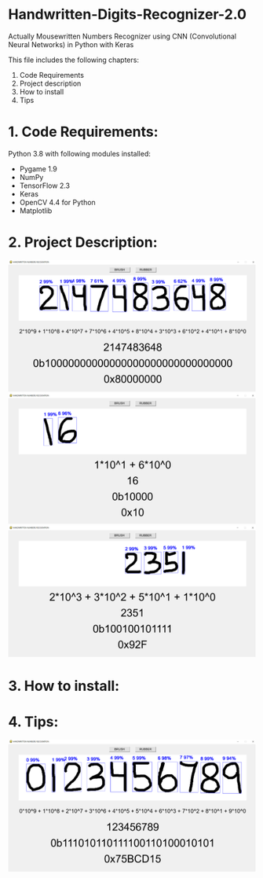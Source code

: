 # Handwritten-Digits-Recognizer-2.0

Actually Mousewritten Numbers Recognizer using CNN (Convolutional Neural Networks) in Python with Keras

This file includes the following chapters:
1. Code Requirements
2. Project description
3. How to install
4. Tips

# 1. Code Requirements:
Python 3.8 with following modules installed:
* Pygame 1.9
* NumPy
* TensorFlow 2.3
* Keras
* OpenCV 4.4 for Python
* Matplotlib

# 2. Project Description:
![Sth](Screenshots//2^31.png)
![Sth](Screenshots//16.png)
![Sth](Screenshots//2351.png)

# 3. How to install:


# 4. Tips:
![Sth](Screenshots//digits.png)
